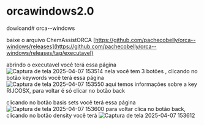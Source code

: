 # orcawindows2.0
dowloand# orca--windows 

baixe o arquivo ChemAssistORCA
[https://github.com/pachecobelly/orca--windows/releases](https://github.com/pachecobelly/orca--windows/releases/tag/executavel)

abrindo o executavel você terá essa página 
![Captura de tela 2025-04-07 153514](https://github.com/user-attachments/assets/27254618-a215-4b10-956e-d3b3a773a75d)
nela você tem 3 botões ,
clicando no botão keywords você terá essa página 
![Captura de tela 2025-04-07 153550](https://github.com/user-attachments/assets/21f0f264-eee5-43c4-88ee-afa8f08c51c9)
aqui temos informações sobre a key RIJCOSX, para voltar é só clicar no botão back

clicando no botão basis sets você terá essa página 
![Captura de tela 2025-04-07 153600](https://github.com/user-attachments/assets/d3c15342-6009-442c-8e84-73bfdfae50ec)
para voltar clica no botão back,
clicando no botão density você terá 
![Captura de tela 2025-04-07 153612](https://github.com/user-attachments/assets/54e8cb70-abff-46ff-b54b-1b5b09e4356e)

